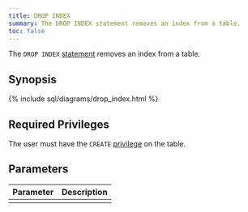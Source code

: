 ```yaml
---
title: DROP INDEX
summary: The DROP INDEX statement removes an index from a table.
toc: false
---
```


The `DROP INDEX` [statement](sql-statements.html) removes an index from a table.

<div id="toc"></div>

## Synopsis

{% include sql/diagrams/drop_index.html %}

## Required Privileges

The user must have the `CREATE` [privilege](privileges.html) on the table. 

## Parameters

| Parameter | Description |
|-----------|-------------|
|  |  |



